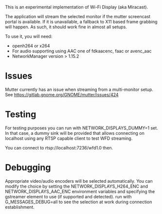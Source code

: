 This is an experimental implementation of Wi-Fi Display (aka Miracast).

The application will stream the selected monitor if the mutter screencast
portal is available. If it is unavailable, a fallback to X11 based frame
grabbing will happen. As such, it should work fine in almost all setups.

To use it, you will need:
 * openh264 or x264
 * For audio supporting using AAC one of fdkaacenc, faac or avenc_aac
 * NetworkManager version > 1.15.2

Issues
======

Mutter currently has an issue when streaming from a multi-monitor setup. See
  https://gitlab.gnome.org/GNOME/mutter/issues/424

Testing
=======

For testing purposes you can run with NETWORK_DISPLAYS_DUMMY=1 set. In that case, a dummy
sink will be provided that allows connecting on localhost using any RTSP capable
client to test WFD streaming.

You can connect to rtsp://localhost:7236/wfd1.0 then.

Debugging
=========

Appropriate video/audio encoders will be selected automatically. You can
modify the choice by setting the NETWORK_DISPLAYS_H264_ENC and NETWORK_DISPLAYS_AAC_ENC
environment variables and specifying the gstreamer element to use (if
supported and detected). run with G_MESSAGES_DEBUG=all to see the selection
at work during connection establishment.